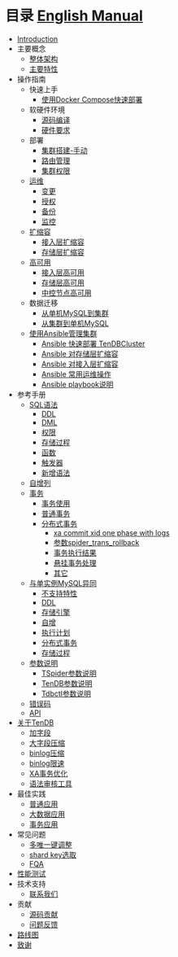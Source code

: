 # 目录 [English Manual](SUMMARY-en.md)

* [Introduction](README-cn.md)
* 主要概念
    * [整体架构](Documentation/architecture.md)
    * [主要特性](Documentation/key-features.md)
* 操作指南
    * 快速上手
        * [使用Docker Compose快速部署](Documentation/op-guide/docker-compose-tendbcluster.md)
    * 软硬件环境
        * [源码编译](Documentation/op-guide/compile.md)
        * [硬件要求](Documentation/op-guide/system.md)
    * 部署
        * [集群搭建-手动](Documentation/op-guide/manual-install.md)
        * [路由管理](Documentation/op-guide/route-manager.md)
        * [集群权限](Documentation/op-guide/cluster-grant.md)
    * [运维](Documentation/op-guide/cluster-operator.md)
        * [变更](Documentation/op-guide/alter-operator.md)
        * [授权](Documentation/op-guide/grant-operator.md)
        * [备份](Documentation/op-guide/backup.md)
        * [监控](Documentation/op-guide/monitor.md)
    * [扩缩容](Documentation/op-guide/scale-up-down.md)
        * [接入层扩缩容](Documentation/op-guide/TSpider-scale.md)
        * [存储层扩缩容](Documentation/op-guide/TenDB-scale.md)
    * [高可用](Documentation/op-guide/High-availability.md)
        * [接入层高可用](Documentation/op-guide/TSpider-failover.md)
        * [存储层高可用](Documentation/op-guide/TenDB-failover.md)
        * [中控节点高可用](Documentation/op-guide/Tdbctl-failover.md)
    * 数据迁移
        * [从单机MySQL到集群](Documentation/op-guide/Data-migrate.md/#jump1)
        * [从集群到单机MySQL](Documentation/op-guide/Data-migrate.md/#jump3)
    * [使用Ansible管理集群](Documentation/op-ansible/readme.md)
        * [Ansible 快速部署 TenDBCluster](Documentation/op-ansible/ansible-deploy-tendbcluster.md)
        * [Ansible 对存储层扩缩容](Documentation/op-ansible/ansible-scale-up-tendb.md)
        * [Ansible 对接入层扩缩容](Documentation/op-ansible/ansible-scale-out-tspider.md)
        * [Ansible 常用运维操作](Documentation/op-ansible/ansible-with-cluster-op.md)
        * [Ansible playbook说明](Documentation/op-ansible/ansible-def-inventory-vars.md)
* 参考手册
    * [SQL语法](Documentation/re-book/sql-grammar.md)   
      * [DDL](Documentation/re-book/ddl-syntax.md)   
      * [DML](Documentation/re-book/dml-syntax.md)
      * [权限](Documentation/re-book/grant.md)
      * [存储过程](Documentation/re-book/stored-procedure.md)
      * [函数](Documentation/re-book/function.md)
      * [触发器](Documentation/re-book/trigger.md)
      * [新增语法](Documentation/re-book/new-grammar.md)
    * [自增列](Documentation/re-book/auto-increase.md)
    * [事务](Documentation/re-book/transaction.md)
      * [事务使用](Documentation/re-book/transaction.md#jump2)
      * [普通事务](Documentation/re-book/transaction.md#jump3)
      * [分布式事务](Documentation/re-book/transaction.md#jump4)
        * [xa commit xid one phase with logs](Documentation/re-book/transaction.md#jump41)
        * [参数spider_trans_rollback](Documentation/re-book/transaction.md#jump42)
        * [事务执行结果](Documentation/re-book/transaction.md#jump43)
        * [悬挂事务处理](Documentation/re-book/transaction.md#jump44)
        * [其它](Documentation/re-book/transaction.md#jump5)
    * [与单实例MySQL异同](Documentation/re-book/mysql-compatibility.md/#jump)
        * [不支持特性](Documentation/re-book/mysql-compatibility.md/#jump1)
        * [DDL](Documentation/re-book/mysql-compatibility.md/#jump21)
        * [存储引擎](Documentation/re-book/mysql-compatibility.md/#jump22)
        * [自增](Documentation/re-book/mysql-compatibility.md/#jump23)
        * [执行计划](Documentation/re-book/mysql-compatibility.md#jump24)
        * [分布式事务](Documentation/re-book/mysql-compatibility.md/#jump25)
        * [存储过程](Documentation/re-book/mysql-compatibility.md#jump26)
    * [参数说明](Documentation/re-book/parameter.md)
      * [TSpider参数说明](Documentation/re-book/tspider-parameter.md)
      * [TenDB参数说明](Documentation/re-book/tendb-parameter.md)
      * [Tdbctl参数说明](Documentation/re-book/tdbctl-parameter.md)
    * [错误码](Documentation/re-book/errorno.md)
    * [API](Documentation/re-book/api.md)
* [关于TenDB](Documentation/tendb/tendb.md)
    * [加字段](Documentation/tendb/instant-add-column.md)
    * [大字段压缩](Documentation/tendb/blob-compress.md)
    * [binlog压缩](Documentation/tendb/binlog-compress.md)
    * [binlog限速](Documentation/tendb/binlog-speed-limit.md)
    * [XA事务优化](Documentation/tendb/xafeatures.md)
	* [语法审核工具](Documentation/tendb/tmysqlparse.md)
* 最佳实践
    * [普通应用](Documentation/practice/common-bestpractice.md)
    * [大数据应用](Documentation/practice/bigdatapractice.md)
    * [事务应用](Documentation/practice/transactionapplication.md)
* 常见问题
    * [多唯一键调整](Documentation/com-problem/multi-unique-key-adjust.md)
    * [shard key选取](Documentation/com-problem/shard-key-choose.md)
    * [FQA](Documentation/com-problem/problem-analysis.md)
* [性能测试](Documentation/performance-test.md)
* 技术支持
    * [联系我们](Documentation/contribution/concat.md)
* 贡献
    * [源码贡献](Documentation/contribution/contribute.md)
    * [问题反馈](Documentation/contribution/contribute.md#jump2)
* [路线图](Documentation/roadmap.md)
* [致谢](Documentation/acknowledgements.md)

